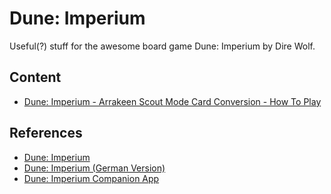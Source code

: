 # Dune: Imperium

Useful(?) stuff for the awesome board game Dune: Imperium by Dire Wolf.

## Content

- [Dune: Imperium - Arrakeen Scout Mode Card Conversion - How To Play](./arakeen-scout-mode_how-to-play/)

## References
- [Dune: Imperium](https://www.direwolfdigital.com/dune-imperium/)
- [Dune: Imperium (German Version)](https://www.asmodee.de/produkte/dune-imperium)
- [Dune: Imperium Companion App](https://play.google.com/store/apps/details?id=com.direwolfdigital.dica)
